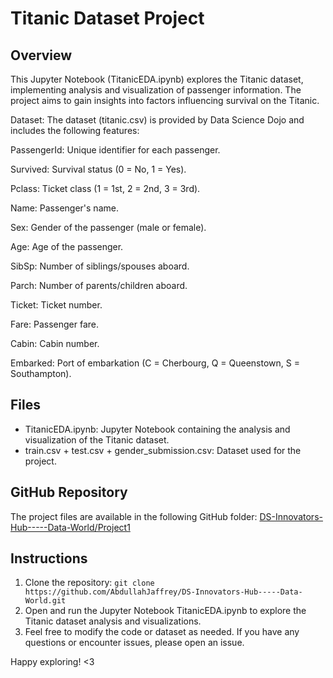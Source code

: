 # Titanic Dataset Project

## Overview

This Jupyter Notebook (TitanicEDA.ipynb) explores the Titanic dataset, implementing analysis and visualization of passenger information. The project aims to gain insights into factors influencing survival on the Titanic.

Dataset: The dataset (titanic.csv) is provided by Data Science Dojo and includes the following features:

PassengerId: Unique identifier for each passenger.

Survived: Survival status (0 = No, 1 = Yes).

Pclass: Ticket class (1 = 1st, 2 = 2nd, 3 = 3rd).

Name: Passenger's name.

Sex: Gender of the passenger (male or female).

Age: Age of the passenger.

SibSp: Number of siblings/spouses aboard.

Parch: Number of parents/children aboard.

Ticket: Ticket number.

Fare: Passenger fare.

Cabin: Cabin number.

Embarked: Port of embarkation (C = Cherbourg, Q = Queenstown, S = Southampton).

## Files

- TitanicEDA.ipynb: Jupyter Notebook containing the analysis and visualization of the Titanic dataset.
- train.csv + test.csv + gender_submission.csv: Dataset used for the project.

## GitHub Repository

The project files are available in the following GitHub folder: [DS-Innovators-Hub-----Data-World/Project1](https://github.com/AbdullahJaffrey/DS-Innovators-Hub-----Data-World/tree/main/Project1)

## Instructions

1. Clone the repository: `git clone https://github.com/AbdullahJaffrey/DS-Innovators-Hub-----Data-World.git`
3. Open and run the Jupyter Notebook TitanicEDA.ipynb to explore the Titanic dataset analysis and visualizations.
4. Feel free to modify the code or dataset as needed. If you have any questions or encounter issues, please open an issue.

Happy exploring! <3 

